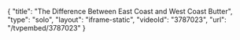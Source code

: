 {
    "title": "The Difference Between East Coast and West Coast Butter",
    "type": "solo",
    "layout": "iframe-static",
    "videoId": "3787023",
    "url": "\/tvpembed\/3787023"
}